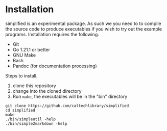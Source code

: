 
# Installation

simplified is an experimental package. As such we you need to to compile
the source code to produce executables if you wish to try out the example programs. Installation requires the following.

- Git
- Go 1.21.1 or better
- GNU Make
- Bash
- Pandoc (for documentation processing)

Steps to install.

1. clone this repository
2. change into the cloned directory
3. Run `make`, the executables will be in the "bin" directory

```
git clone https://github.com/caltechlibrary/simplified
cd simplified
make
./bin/simpleutil -help
./bin/simple2markdown -help
```


